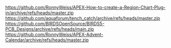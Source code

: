 https://github.com/RonnyWeiss/APEX-How-to-create-a-Region-Chart-Plug-in/archive/refs/heads/master.zip
https://github.com/aquaforum/tench_catch/archive/refs/heads/master.zip
https://github.com/BIRDSOpenSource/BIRDS5-PCB_Designs/archive/refs/heads/main.zip
https://github.com/RonnyWeiss/APEX-Advent-Calendar/archive/refs/heads/master.zip
